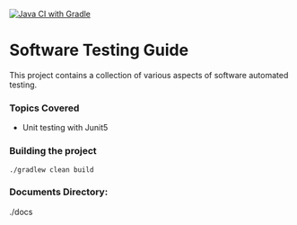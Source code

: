 [![Java CI with Gradle](https://github.com/cyrilmacphilip/software-testing-guide/actions/workflows/gradle.yml/badge.svg)](https://github.com/cyrilmacphilip/software-testing-guide/actions/workflows/gradle.yml)
# Software Testing Guide
This project contains a collection of various aspects of software automated testing.

### Topics Covered

- Unit testing with Junit5 
 

### Building the project
`./gradlew clean build`

### Documents Directory:
./docs